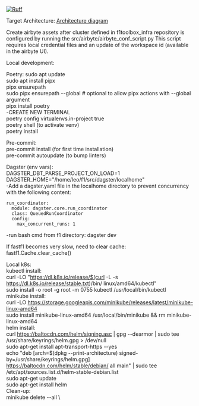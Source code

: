 [![Ruff](https://img.shields.io/endpoint?url=https://raw.githubusercontent.com/astral-sh/ruff/main/assets/badge/v2.json)](https://github.com/astral-sh/ruff)

Target Architecture:
[Architecture diagram](docs/f1toolbox_architecture.png)

Create airbyte assets after cluster defined in f1toolbox_infra repository is configured by running the src/airbyte/airbyte_conf_script.py
This script requires local credential files and an update of the workspace id (available in the airbyte UI).


Local development:

Poetry:
sudo apt update \
sudo apt install pipx \
pipx ensurepath \
sudo pipx ensurepath --global # optional to allow pipx actions with --global argument \
pipx install poetry \
-CREATE NEW TERMINAL \
poetry config virtualenvs.in-project true \
poetry shell (to activate venv) \
poetry install

Pre-commit: \
pre-commit install (for first time installation) \
pre-commit autoupdate (to bump linters)

Dagster (env vars): \
DAGSTER_DBT_PARSE_PROJECT_ON_LOAD=1 \
DAGSTER_HOME="/home/leo/f1/src/dagster/localhome" \
-Add a dagster.yaml file in the localhome directory to prevent concurrency with the following content:
```
run_coordinator:
  module: dagster.core.run_coordinator
  class: QueuedRunCoordinator
  config:
    max_concurrent_runs: 1
```
-run bash cmd from f1 directory: dagster dev

If fastf1 becomes very slow, need to clear cache: \
fastf1.Cache.clear_cache()

Local k8s: \
kubectl install: \
curl -LO "https://dl.k8s.io/release/$(curl -L -s https://dl.k8s.io/release/stable.txt)/bin/ linux/amd64/kubectl" \
sudo install -o root -g root -m 0755 kubectl /usr/local/bin/kubectl \
minikube install: \
curl -LO https://storage.googleapis.com/minikube/releases/latest/minikube-linux-amd64 \
sudo install minikube-linux-amd64 /usr/local/bin/minikube && rm minikube-linux-amd64 \
helm install: \
curl https://baltocdn.com/helm/signing.asc | gpg --dearmor | sudo tee /usr/share/keyrings/helm.gpg > /dev/null \
sudo apt-get install apt-transport-https --yes \
echo "deb [arch=$(dpkg --print-architecture) signed-by=/usr/share/keyrings/helm.gpg] https://baltocdn.com/helm/stable/debian/ all main" | sudo tee /etc/apt/sources.list.d/helm-stable-debian.list \
sudo apt-get update \
sudo apt-get install helm \
Clean-up: \
minikube delete --all \
